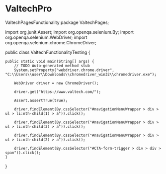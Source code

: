 # ValtechPro
ValtechPagesFunctionality 
package ValtechPages;

import org.junit.Assert;
import org.openqa.selenium.By;
import org.openqa.selenium.WebDriver;
import org.openqa.selenium.chrome.ChromeDriver;

public class ValtechFunctionalityTesting {

	public static void main(String[] args) {
		// TODO Auto-generated method stub
		System.setProperty("webdriver.chrome.driver", "C:\\Users\\user\\Downloads\\chromedriver_win32\\chromedriver.exe");
		
		WebDriver driver = new ChromeDriver();
		
		driver.get("https://www.valtech.com/");  
		
		Assert.assertTrue(true);   
		
		driver.findElement(By.cssSelector("#navigationMenuWrapper > div > ul > li:nth-child(1) > a")).click();
		
		driver.findElement(By.cssSelector("#navigationMenuWrapper > div > ul > li:nth-child(3) > a")).click();
		
		driver.findElement(By.cssSelector("#navigationMenuWrapper > div > ul > li:nth-child(2) > a")).click();
		
		driver.findElement(By.cssSelector("#CTA-form-trigger > div > div > span")).click();
	}

}


